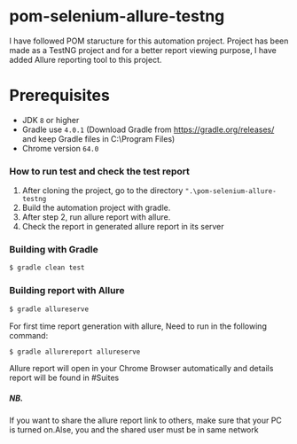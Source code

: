 # pom-selenium-allure-testng

I have followed POM staructure for this automation project. Project has been made as a TestNG project and for a better report viewing purpose, I have added Allure reporting tool to this project.

# Prerequisites
* JDK `8` or higher
* Gradle use `4.0.1` (Download Gradle from https://gradle.org/releases/ and keep Gradle files in C:\Program Files)
* Chrome version `64.0`

### How to run test and check the test report
1. After cloning the project, go to the directory `".\pom-selenium-allure-testng`
2. Build the automation project with gradle.
3. After step 2, run allure report with allure.
4. Check the report in generated allure report in its server

### Building with Gradle
```sh
$ gradle clean test
```

### Building report with Allure

```sh
$ gradle allureserve
```
For first time report generation with allure, Need to run in the following command:
```sh
$ gradle allurereport allureserve
```

Allure report will open in your Chrome Browser automatically and details report will be found in #Suites
##### NB. 
If you want to share the allure report link to others, make sure that your PC is turned on.Alse, you and the shared user must be in same network











